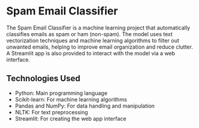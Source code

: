 # Spam Email Classifier

The Spam Email Classifier is a machine learning project that automatically classifies emails as spam or ham (non-spam). The model uses text vectorization techniques and machine learning algorithms to filter out unwanted emails, helping to improve email organization and reduce clutter. A Streamlit app is also provided to interact with the model via a web interface.

## Technologies Used

- Python: Main programming language
- Scikit-learn: For machine learning algorithms
- Pandas and NumPy: For data handling and manipulation
- NLTK: For text preprocessing
- Streamlit: For creating the web app interface
